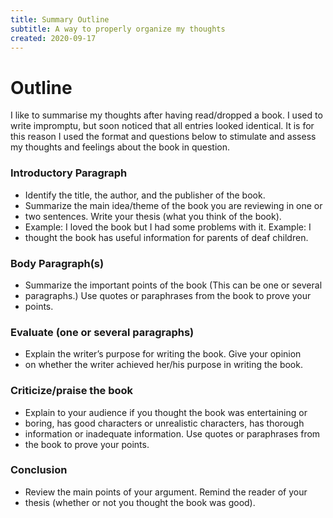 ```yaml
---
title: Summary Outline
subtitle: A way to properly organize my thoughts
created: 2020-09-17
---
```


# Outline

I like to summarise my thoughts after having read/dropped a book.
I used to write impromptu, but soon noticed that all entries looked
identical. It is for this reason I used the format and questions below
to stimulate and assess my thoughts and feelings about the book in
question.

### Introductory Paragraph

- Identify the title, the author, and the publisher of the book.
- Summarize the main idea/theme of the book you are reviewing in one or
- two sentences.  Write your thesis (what you think of the book).
- Example: I loved the book but I had some problems with it. Example: I
- thought the book has useful information for parents of deaf children.

### Body Paragraph(s)

- Summarize the important points of the book (This can be one or several
- paragraphs.) Use quotes or paraphrases from the book to prove your
- points.

### Evaluate (one or several paragraphs)

- Explain the writer’s purpose for writing the book. Give your opinion
- on whether the writer achieved her/his purpose in writing the book.

### Criticize/praise the book

- Explain to your audience if you thought the book was entertaining or
- boring, has good characters or unrealistic characters, has thorough
- information or inadequate information. Use quotes or paraphrases from
- the book to prove your points.

### Conclusion

- Review the main points of your argument.  Remind the reader of your
- thesis (whether or not you thought the book was good).
